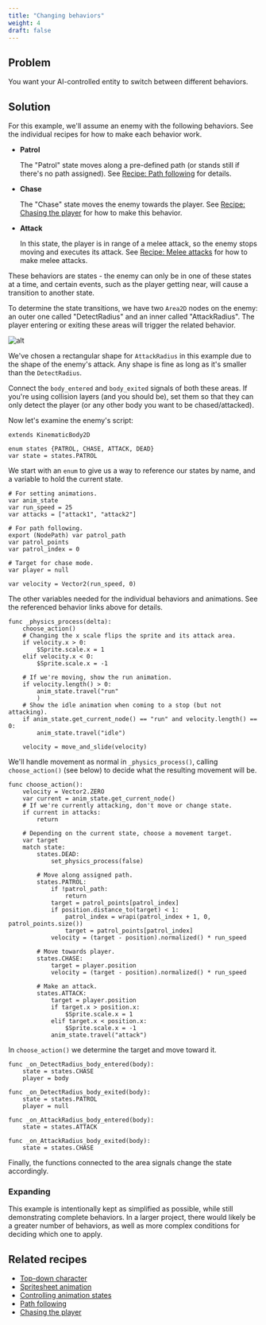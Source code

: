 ```yaml
---
title: "Changing behaviors"
weight: 4
draft: false
---
```


## Problem

You want your AI-controlled entity to switch between different behaviors.

## Solution

For this example, we'll assume an enemy with the following behaviors. See the individual recipes for how to make each behavior work.

- **Patrol**

    The "Patrol" state moves along a pre-defined path (or stands still if there's no path assigned). See [Recipe: Path following](/godot_recipes/ai/path_follow/) for details.

- **Chase**

    The "Chase" state moves the enemy towards the player. See [Recipe: Chasing the player](/godot_recipes/ai/chase/) for how to make this behavior.

- **Attack**

    In this state, the player is in range of a melee attack, so the enemy stops moving and executes its attack. See [Recipe: Melee attacks](/godot_recipes/animation/melee_attacks/) for how to make melee attacks.

These behaviors are states - the enemy can only be in one of these states at a time, and certain events, such as the player getting near, will cause a transition to another state.

To determine the state transitions, we have two `Area2D` nodes on the enemy: an outer one called "DetectRadius" and an inner called "AttackRadius". The player entering or exiting these areas will trigger the related behavior.

![alt](/godot_recipes/img/behaviors_01.png)

We've chosen a rectangular shape for `AttackRadius` in this example due to the shape of the enemy's attack. Any shape is fine as long as it's smaller than the `DetectRadius`.

Connect the `body_entered` and `body_exited` signals of both these areas. If you're using collision layers (and you should be), set them so that they can only detect the player (or any other body you want to be chased/attacked).

Now let's examine the enemy's script:

```gdscript
extends KinematicBody2D

enum states {PATROL, CHASE, ATTACK, DEAD}
var state = states.PATROL
```

We start with an `enum` to give us a way to reference our states by name, and a variable to hold the current state.

```gdscript
# For setting animations.
var anim_state
var run_speed = 25
var attacks = ["attack1", "attack2"]

# For path following.
export (NodePath) var patrol_path
var patrol_points
var patrol_index = 0

# Target for chase mode.
var player = null

var velocity = Vector2(run_speed, 0)

```

The other variables needed for the individual behaviors and animations. See the referenced behavior links above for details.

```gdscript
func _physics_process(delta):
    choose_action()
    # Changing the x scale flips the sprite and its attack area.
    if velocity.x > 0:
        $Sprite.scale.x = 1
    elif velocity.x < 0:
        $Sprite.scale.x = -1

    # If we're moving, show the run animation.
    if velocity.length() > 0:
        anim_state.travel("run"
        )
    # Show the idle animation when coming to a stop (but not attacking).
    if anim_state.get_current_node() == "run" and velocity.length() == 0:
        anim_state.travel("idle")

    velocity = move_and_slide(velocity)
```

We'll handle movement as normal in `_physics_process()`, calling `choose_action()` (see below) to decide what the resulting movement will be.

```gdscript
func choose_action():
    velocity = Vector2.ZERO
    var current = anim_state.get_current_node()
    # If we're currently attacking, don't move or change state.
    if current in attacks:
        return

    # Depending on the current state, choose a movement target.
    var target
    match state:
        states.DEAD:
            set_physics_process(false)

        # Move along assigned path.
        states.PATROL:
            if !patrol_path:
                return
            target = patrol_points[patrol_index]
            if position.distance_to(target) < 1:
                patrol_index = wrapi(patrol_index + 1, 0, patrol_points.size())
                target = patrol_points[patrol_index]
            velocity = (target - position).normalized() * run_speed

        # Move towards player.
        states.CHASE:
            target = player.position
            velocity = (target - position).normalized() * run_speed

        # Make an attack.
        states.ATTACK:
            target = player.position
            if target.x > position.x:
                $Sprite.scale.x = 1
            elif target.x < position.x:
                $Sprite.scale.x = -1
            anim_state.travel("attack")
```

In `choose_action()` we determine the target and move toward it.

```gdscript
func _on_DetectRadius_body_entered(body):
    state = states.CHASE
    player = body

func _on_DetectRadius_body_exited(body):
    state = states.PATROL
    player = null

func _on_AttackRadius_body_entered(body):
    state = states.ATTACK

func _on_AttackRadius_body_exited(body):
    state = states.CHASE
```

Finally, the functions connected to the area signals change the state accordingly.

### Expanding

This example is intentionally kept as simplified as possible, while still demonstrating complete behaviors. In a larger project, there would likely be a greater number of behaviors, as well as more complex conditions for deciding which one to apply.

## Related recipes

- [Top-down character](/godot_recipes/2d/topdown_movement/#option-1-8-way-movement)
- [Spritesheet animation](/godot_recipes/animation/spritesheet_animation/)
- [Controlling animation states](/godot_recipes/animation/animation_state_machine/)
- [Path following](/godot_recipes/ai/path_follow/)
- [Chasing the player](/godot_recipes/ai/chase/)
